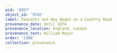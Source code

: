```yaml
---
pid: '6957'
object_id: '9742'
label: Peasants and Hay Wagon on a Country Road
provenance_date: Until 1874
provenance_location: England, London
provenance_text: William Mayor
order: '2308'
collection: provenance
---
```

